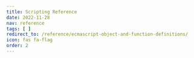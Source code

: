 ```yaml
---
title: Scripting Reference
date: 2022-11-28
nav: reference
tags: [ ]
redirect_to: /reference/ecmascript-object-and-function-definitions/
icon: fas fa-flag
order: 2
---
```

